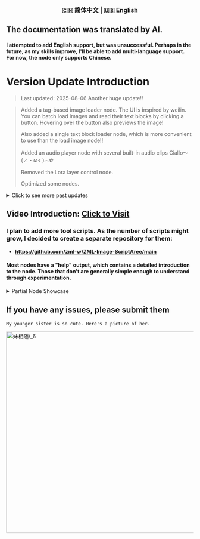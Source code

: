 <div align="center">

### [🇨🇳 简体中文](README.md) | [🇺🇸 English](README\_EN.md)

</div>

## The documentation was translated by AI.

#### I attempted to add English support, but was unsuccessful. Perhaps in the future, as my skills improve, I'll be able to add multi-language support. For now, the node only supports Chinese.

# Version Update Introduction
> Last updated: 2025-08-06 Another huge update!!

> Added a tag-based image loader node. The UI is inspired by weilin. You can batch load images and read their text blocks by clicking a button. Hovering over the button also previews the image!
> 
> Also added a single text block loader node, which is more convenient to use than the load image node!!
>
> Added an audio player node with several built-in audio clips Ciallo～(∠・ω< )⌒☆
> 
> Removed the Lora layer control node.
>
> Optimized some nodes.

<details>

<summary>Click to see more past updates</summary>



> Update date: 2025-08-03

>
> It should now be installable via the Manager, I've fixed the bug!
>
> Added a dual float node.
>
> Added a preset resolution node, similar in function to the preset text node.
>
> Added a dual integer V3 (judgment node). It presets three resolution sizes in the node and then judges the value from the input. If the input width > height, it outputs the first preset resolution. If width < height, it outputs the third preset resolution. If width = height or the difference is within a threshold, it outputs the second resolution. I made this for generating videos, as the V2 version still required manual switching, and I would sometimes forget to adjust it. The V3 version can automatically determine the video resolution, which is much more convenient.
>
> To quickly prepare Lora introductions (log), trigger words (txt), and images, I've created a node to parse Lora metadata. Just load a Lora, and it will automatically download the necessary txt, log, and image files required by the Lora loader, placing them in a 'zml' subfolder within the Lora's directory. Very convenient.
>
> The visual crop node now supports outputting at the original resolution.
>

> **Below are previous node descriptions**
>

> 0. Compared to the official Save Image node, this one adds a text block input. You can input any text prompt, and it will be written to the image's metadata (not the workflow info). The text block requires a specific method to be extracted. It supports custom prefixes/suffixes for filenames, image name counting, and naming based on the current time. It can also scale the image and delete the image's metadata (workflow info), retaining only the text block to significantly reduce disk space usage.
>
> 1. Compared to the official Load Image node, this node only loads a single frame, even from a GIF. It supports outputting images with a transparent channel, reading the image's filename, and reading the text block info saved in the image—yes, the same text block saved by the save node.
>
> 2. The Load Image from Path node supports reading images and corresponding text blocks from a folder. It supports three modes: fixed index, sequential index, and random index (enjoy the gacha!).
>
> 3. The Image/GIF to HTML file node completely conceals the content. You can't see what's inside until you download and open it locally. As for when to use this feature... you know what I mean ;)
>
> 4. Converts NAI weight format to SD weight format. It can also help filter unwanted tags, format punctuation, and custom-delete any characters.
>
> 5. Random Text Line (also supports sequential and indexed loading) and Random Artist (you can customize the number of random artists and the min/max artist weights). It includes a txt file with 1000 artists, and you can add your own.
>
> 6. There are multiple text input and text selection nodes. The text selection node is for pre-writing prompts and then choosing which one to enable, suitable for commonly used prompts.
>
> 7. A node to constrain resolution formats. It can be used to format the resolution for image generation (default is a multiple of '8') or to constrain formats for other specific uses. How you use it is up to you.
>
> 8. You can use a YOLO model to automatically censor/mosaic images, or you can input your own mask to do so.
>
> 9. You can add text watermarks to images. The text automatically wraps when it reaches the image border, and you can also generate a full-screen watermark. Commercial-use fonts are built-in.
>
> 10. You can generate random integers or use preset integers and call them by index, making it simple to generate images at random resolutions or quickly switch between resolutions.
>
> 11. Three new Lora nodes were created based on the lora node (LoRA Loader (pysss)) from ComfyUI-Custom-Scripts. Original node GitHub link: https://github.com/pythongosssss/ComfyUI-Custom-Scripts. Thanks to the original author for their work. To use it, create a 'zml' subfolder in your lora directory. Place image, txt, and log files with the same name as the lora file inside. The node can then read this information. Hovering over a lora in the selection list will show a preview image, and it also categorizes loras by folder. The structure should be: `lora/zml`. For example, for `111.safetensors` in the `lora` folder, you would have `111.png`, `111.txt`, and `111.log` in the `lora/zml` folder. This is a great idea, thanks again to the original author.
>
> 12. Visual Crop Image node: Connect a Load Image node to it, then click the "Crop Image" button to open a UI for manually adjusting the crop area. It supports four cropping modes: rectangle, circle, path selection, and brush (lasso) selection. No more need to open Photoshop!
>
> 13. Crop Solid Color Background node: Automatically removes excess pixels from a solid background. It currently supports white, green, and transparent. The node crops as much unused pixel space as possible to facilitate image stitching. It supports cropping the background into rectangular and irregular shapes.
>
> 14. Add Solid Color Background node: Adds a border to the outside of an image. If the image has a transparent channel, it can detect the subject's outline and add the border based on that outline. Supported border colors are white, black, green, and transparent.
>
> 15. Merge Images node: This is for photoshopping 2-4 images together. Although other nodes do this, I found them not very user-friendly, so I made this one. Like the crop node, you click a button to open a UI to process the image. No need to run the workflow beforehand. Just connect Load Image nodes, click the button to edit, and your changes are saved within the node. Running the workflow will then output the processed image. It can also be used for censoring images.
>
> 16. Painter node: A simple brush to draw freely on an image.
>
> 17. Image Pause node: The node will pause the workflow for 15s, allowing you to choose which of the three output pipes the image should go to. Unselected pipes will only output a placeholder image instead of the input image. My ZML Save Image node is optimized to not save these 1x1 placeholder images, which general save nodes might do.

</details>

## Video Introduction: [Click to Visit](https://www.bilibili.com/video/BV1i4twzDELr/?spm\_id\_from=333.1007.0.0\&vd\_source=0134812498ce59b7f53810ad84889d12)

### I plan to add more tool scripts. As the number of scripts might grow, I decided to create a separate repository for them:

- **https://github.com/zml-w/ZML-Image-Script/tree/main**

#### Most nodes have a "help" output, which contains a detailed introduction to the node. Those that don't are generally simple enough to understand through experimentation.

<details>
<summary>Partial Node Showcase</summary>

> <img width="1632" height="875" alt="1" src="https://github.com/user-attachments/assets/77ccda88-1851-4948-a45b-2f42b46d7f53" />
>
> <img width="1601" height="784" alt="2" src="https://github.com/user-attachments/assets/21f9d0aa-834e-48dd-9384-584e0a215284" />
>
> <img width="1210" height="913" alt="3" src="https://github.com/user-attachments/assets/3359a2fd-a55a-4068-aa25-0338298b7c0b" />
>
> <img width="1698" height="862" alt="4" src="https://github.com/user-attachments/assets/059746d8-31e0-4c97-a620-6e490a6a79b4" />
> 
> <img width="1607" height="755" alt="5" src="https://github.com/user-attachments/assets/8fe91394-8874-4eb4-85dc-d7f8ce6a86da" />
>
> <img width="1719" height="745" alt="6" src="https://github.com/user-attachments/assets/2eee7e21-52a0-4d6a-bd9f-8edd52e84eff" />
>
> <img width="1261" height="762" alt="7" src="https://github.com/user-attachments/assets/a1e67136-0ed7-4664-8f3a-3de69282f71b" />
>
> <img width="982" height="893" alt="8" src="https://github.com/user-attachments/assets/dd905d68-138d-4c30-a0e2-dbdb206c11e9" />
>
> <img width="1254" height="753" alt="9" src="https://github.com/user-attachments/assets/14e6f8df-8b36-4d06-a827-8bbdef1b0e8f" />
>
> <img width="1389" height="683" alt="10" src="https://github.com/user-attachments/assets/0757a6e3-d557-4284-ad56-dcc0e004b41c" />
>
> <img width="1294" height="816" alt="11" src="https://github.com/user-attachments/assets/de9b70a5-03b0-426a-90fc-bf1d8295abf2" />
>
> <img width="1131" height="712" alt="12" src="https://github.com/user-attachments/assets/c0d253aa-96c2-4a9e-b64f-682f3908fa2e" />
>
> <img width="1196" height="639" alt="13" src="https://github.com/user-attachments/assets/c1793444-d44f-47cd-89a4-67c408cde01e" />
>
> <img width="911" height="894" alt="14" src="https://github.com/user-attachments/assets/4f666b73-f968-4182-a327-e29187ddf202" />
>
> <img width="1290" height="760" alt="15" src="https://github.com/user-attachments/assets/5a520228-fe42-49c9-a43d-e545474254f4" />

</details>

## If you have any issues, please submit them

`My younger sister is so cute. Here's a picture of her.`

<img width="1024" height="540" alt="妹相随\_6" src="https://github.com/user-attachments/assets/bc18deae-6c3c-4e70-a642-1b4210accdc3" />

